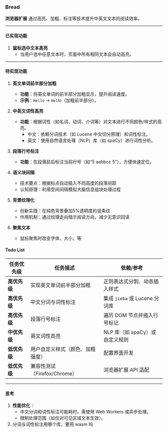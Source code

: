 ### **Bread**

**浏览器扩展**
通过高亮、加粗、标注等技术提升中英文文本的阅读效率。

---

#### **已实现功能**

1. **鼠标选中文本高亮**
    - 当用户选中任意文本时，页面中所有相同文本会自动高亮。

---

#### **待实现功能**

1. **英文单词前半部分加粗**

    - **功能**：将英文单词的前半部分加粗显示，提升阅读速度。
    - **示例**：`Hello` → `Hel`lo（加粗前半部分）。

2. **中英文词性高亮**

    - **功能**：根据词性（如名词、动词、介词等）对文本进行不同颜色/样式的高亮。
        - 中文：依赖分词技术（如 Lucene 中文切分原理）和词性标注。
        - 英文：使用自然语言处理（NLP）库（如 spaCy）进行词性分析。

3. **段落行号标注**
    - **功能**：在段落前后标注当前行号（如“5 aabbcc 5”），方便快速定位。
  
4. **语义块间隔**
   - 技术要点：根据标点自动插入不同高度的段落间距
   - 认知原理：利用空间间隔模拟大脑信息组块处理过程
5. **背景纹理化**
   - 创新实践：在纯色背景叠加5%透明度的竖条纹
   - 作用机制：通过纹理走向暗示阅读方向，减少无意识回读
  
6. **聚焦文本**
   - 鼠标聚焦时改变字体，大小，等

#### **Todo List**

| **任务优先级** | **任务描述**                     | **依赖/参考**                  |
| -------------- | -------------------------------- | ------------------------------ |
| **高优先级**   | 实现英文单词前半部分加粗         | 正则表达式分割、动态插入样式   |
| **高优先级**   | 中文分词与词性标注               | 集成 `jieba` 或 Lucene 分词库  |
| **高优先级**   | 段落行号标注                     | 遍历 DOM 节点并插入行号标记    |
| **中优先级**   | 英文词性高亮                     | NLP 库（如 spaCy）或自定义规则 |
| **低优先级**   | 用户自定义样式（颜色、加粗强度） | 配置界面开发                   |
| **低优先级**   | 兼容性测试（Firefox/Chrome）     | 浏览器扩展 API 适配            |

---

#### **思考**

1. **性能优化**：
    - 中文分词和词性标注可能耗时，需使用 Web Workers 或异步处理。
    - 限制处理范围（如仅对可见区域文本生效）。
2. 分词与词性标注用哪个库，要用 wasm 吗

